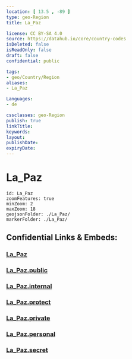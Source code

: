 ```yaml
---
location: [ 13.5 , -89 ] 
type: geo-Region
title: La_Paz

license: CC BY-SA 4.0
source: https://datahub.io/core/country-codes
isDeleted: false
isReadOnly: false
draft: false
confidential: public

tags:
- geo/Country/Region
aliases:
- La_Paz

Languages:
- de

cssclasses: geo-Region
publish: true
linkTitle: 
keywords: 
layout: 
publishDate: 
expiryDate: 
---
```


# La_Paz

```leaflet
id: La_Paz
zoomFeatures: true 
minZoom: 2 
maxZoom: 18
geojsonFolder: ./La_Paz/
markerFolder: ./La_Paz/
```


## Confidential Links & Embeds: 

### [La_Paz](/_Standards/Earth/Continent/America~Central/El_Salvador/Departments~El_Salvador/La_Paz.md) 

### [La_Paz.public](/_public/Earth/Continent/America~Central/El_Salvador/Departments~El_Salvador/La_Paz.public.md) 

### [La_Paz.internal](/_internal/Earth/Continent/America~Central/El_Salvador/Departments~El_Salvador/La_Paz.internal.md) 

### [La_Paz.protect](/_protect/Earth/Continent/America~Central/El_Salvador/Departments~El_Salvador/La_Paz.protect.md) 

### [La_Paz.private](/_private/Earth/Continent/America~Central/El_Salvador/Departments~El_Salvador/La_Paz.private.md) 

### [La_Paz.personal](/_personal/Earth/Continent/America~Central/El_Salvador/Departments~El_Salvador/La_Paz.personal.md) 

### [La_Paz.secret](/_secret/Earth/Continent/America~Central/El_Salvador/Departments~El_Salvador/La_Paz.secret.md)

